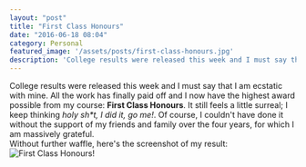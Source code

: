 ```yaml
---
layout: "post"
title: "First Class Honours"
date: "2016-06-18 08:04"
category: Personal
featured_image: '/assets/posts/first-class-honours.jpg'
description: 'College results were released this week and I must say that I am ecstatic with mine.'
---
```

College results were released this week and I must say that I am ecstatic with mine.
All the work has finally paid off and I now have the highest award possible from my course: __First Class Honours__. It still feels a little surreal; I keep thinking _holy sh*t, I did it, go me!_. Of course, I couldn't have done it without the support of my friends and family over the four years, for which I am massively grateful.<br>
Without further waffle, here's the screenshot of my result:<br>
![First Class Honours!][fch]

[fch]: {{page.featured_image}}

